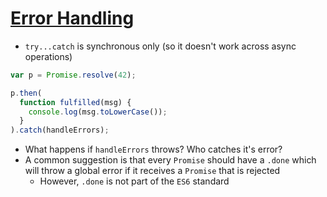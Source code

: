 # [Error Handling](https://github.com/getify/You-Dont-Know-JS/blob/master/async%20%26%20performance/ch3.md#error-handling)

* `try...catch` is synchronous only (so it doesn't work across async operations)

```javascript
var p = Promise.resolve(42);

p.then(
  function fulfilled(msg) {
    console.log(msg.toLowerCase());
  }
).catch(handleErrors);
```

* What happens if `handleErrors` throws? Who catches it's error?
* A common suggestion is that every `Promise` should have a `.done` which will throw a global error if it receives a `Promise` that is rejected
  * However, `.done` is not part of the `ES6` standard
